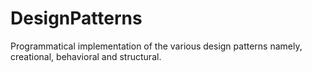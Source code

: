 # DesignPatterns
Programmatical implementation of the various design patterns namely, creational, behavioral and structural.
